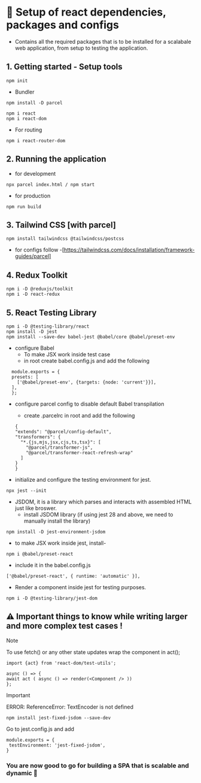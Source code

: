 # 🚀 Setup of react dependencies, packages and configs

- Contains all the required packages that is to be installed for a scalabale web application, from setup to testing the application.

## 1.  Getting started - Setup tools
```
npm init
```
   - Bundler
```
npm install -D parcel
```
```                    
npm i react
npm i react-dom
```
  - For routing
```
npm i react-router-dom
```
              
## 2. Running the application
  - for development
```
npx parcel index.html / npm start
```
  - for production
```
npm run build                           
```

## 3. Tailwind CSS [with parcel]
```
npm install tailwindcss @tailwindcss/postcss
```
  -  for configs follow -[https://tailwindcss.com/docs/installation/framework-guides/parcel]

## 4. Redux Toolkit
```
npm i -D @reduxjs/toolkit
npm i -D react-redux
```

## 5. React Testing Library
```
npm i -D @testing-library/react
npm install -D jest
npm install --save-dev babel-jest @babel/core @babel/preset-env
  ```
- configure Babel
  - To make JSX work inside test case
  - in root create babel.config.js and add the following

```
  module.exports = {
  presets: [
    ['@babel/preset-env', {targets: {node: 'current'}}],
  ],
  };
  ```

- configure parcel config to disable default Babel transpilation
    - create .parcelrc in root and add the following
      
  ```
  {
  "extends": "@parcel/config-default",
  "transformers": {
    "*.{js,mjs,jsx,cjs,ts,tsx}": [
      "@parcel/transformer-js",
      "@parcel/transformer-react-refresh-wrap"
    ]
  }
  }
  ```

- initialize and configure the testing environment for jest.
```
npx jest --init
```

- JSDOM, it is a library which parses and interacts with assembled HTML just like broswer.
  - install JSDOM library (if using jest 28 and above, we need to manually install the library)
```
npm install -D jest-environment-jsdom
```

- to make JSX work inside jest, install-
```
npm i @babel/preset-react
```
- include it in the babel.config.js
```
['@babel/preset-react', { runtime: 'automatic' }],
```


- Render a component inside jest for testing purposes.
```
npm i -D @testing-library/jest-dom
```
## ⚠️ Important things to know while writing larger and more complex test cases ! 
> [!NOTE]
> To use fetch() or any other state updates wrap the component in act();
> ```
> import {act} from 'react-dom/test-utils';
> ```
> ```
> async () => {
> await act ( async () => render(<Component /> ))
> };
> ```

> [!IMPORTANT]  
> ERROR: ReferenceError: TextEncoder is not defined
> ```
> npm install jest-fixed-jsdom --save-dev
> ```
> Go to jest.config.js and add
> ```
> module.exports = {
>  testEnvironment: 'jest-fixed-jsdom',
> }
> ```
 
### You are now good to go for building a SPA that is scalable and dynamic 🚀
